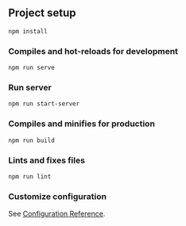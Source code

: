 ## Project setup
```
npm install
```

### Compiles and hot-reloads for development
```
npm run serve
```

### Run server
```
npm run start-server
```

### Compiles and minifies for production
```
npm run build
```

### Lints and fixes files
```
npm run lint
```

### Customize configuration
See [Configuration Reference](https://cli.vuejs.org/config/).
